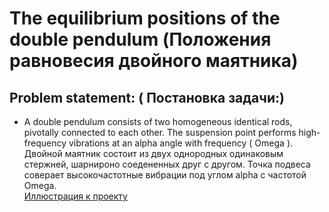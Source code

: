 # The equilibrium positions of the double pendulum (Положения равновесия двойного маятника)

## Problem statement: ( Постановка задачи:)
 - A double pendulum consists of two homogeneous identical rods, pivotally connected to each other. The suspension point performs high-frequency vibrations at an alpha angle with  frequency ( Omega ).  
Двойной маятник состоит из двух однородных одинаковым стержней, шарнироно соедененных друг с другом. Точка подвеса соверает высокочастотные вибрации под углом alpha с частотой Omega.  
[Иллюстрация к проекту](https://github.com/AnnaKliokovka/Double_Pendulum/raw/master/Double_Pendulum/Images/1.png)
